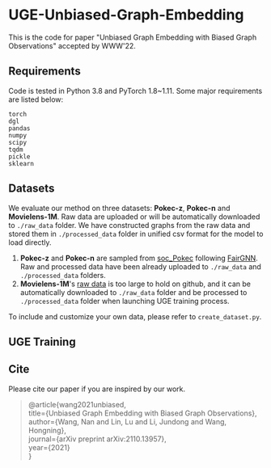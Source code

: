 
# UGE-Unbiased-Graph-Embedding

This is the code for paper "Unbiased Graph Embedding with Biased Graph Observations" accepted by WWW'22.

## Requirements

Code is tested in Python 3.8 and PyTorch 1.8~1.11. Some major requirements are listed below:

```
torch
dgl
pandas
numpy
scipy
tqdm
pickle
sklearn
```

## Datasets

We evaluate our method on three datasets: **Pokec-z**, **Pokec-n** and **Movielens-1M**. Raw data are uploaded or will be automatically downloaded to <code>./raw_data</code> folder. We have constructed graphs from the raw data and stored them in <code>./processed_data</code> folder in unified csv format for the model to load directly.

1. **Pokec-z** and **Pokec-n** are sampled from [soc_Pokec](http://snap.stanford.edu/data/soc-Pokec.html) following [FairGNN](https://github.com/EnyanDai/FairGNN). Raw and processed data have been already uploaded to <code>./raw_data</code> and <code>./processed_data</code> folders. 
2. **Movielens-1M**'s [raw data](https://grouplens.org/datasets/movielens/1m/) is too large to hold on github, and it can be automatically downloaded to <code>./raw_data</code> folder and be processed to <code>./processed_data</code> folder when launching UGE training process. 

<p>To include and customize your own data, please refer to <code>create_dataset.py</code>.</p>

## UGE Training

## Cite

Please cite our paper if you are inspired by our work.
> @article{wang2021unbiased,<br>
>  title={Unbiased Graph Embedding with Biased Graph Observations},<br>
>  author={Wang, Nan and Lin, Lu and Li, Jundong and Wang, Hongning},<br>
>  journal={arXiv preprint arXiv:2110.13957},<br>
>  year={2021}<br>
}


